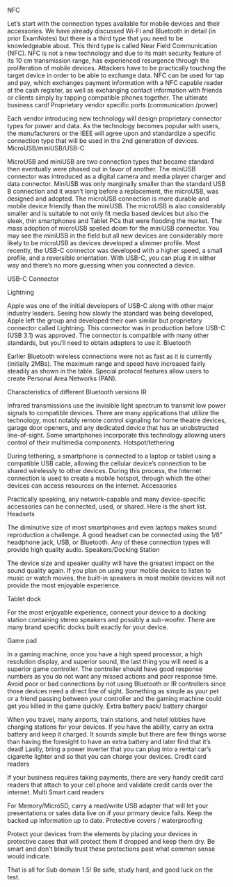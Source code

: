 NFC

Let’s start with the connection types available for mobile devices and their accessories. We have already discussed Wi-Fi and Bluetooth in detail (in prior ExamNotes) but there is a third type that you need to be knowledgeable about. This third type is called Near Field Communication (NFC). NFC is not a new technology and due to its main security feature of its 10 cm transmission range, has experienced resurgence through the proliferation of mobile devices. Attackers have to be practically touching the target device in order to be able to exchange data. NFC can be used for tap and pay, which exchanges payment information with a NFC capable reader at the cash register, as well as exchanging contact information with friends or clients simply by tapping compatible phones together. The ultimate business card!
Proprietary vendor specific ports (communication /power)

Each vendor introducing new technology will design proprietary connector types for power and data. As the technology becomes popular with users, the manufacturers or the IEEE will agree upon and standardize a specific connection type that will be used in the 2nd generation of devices.
MicroUSB/miniUSB/USB-C

MicroUSB and miniUSB are two connection types that became standard then eventually were phased out in favor of another. The miniUSB connector was introduced as a digital camera and media player charger and data connector. MiniUSB was only marginally smaller than the standard USB B connection and it wasn’t long before a replacement, the microUSB, was designed and adopted. The microUSB connection is more durable and mobile device friendly than the miniUSB. The microUSB is also considerably smaller and is suitable to not only fit media based devices but also the sleek, thin smartphones and Tablet PCs that were flooding the market. The mass adoption of microUSB spelled doom for the miniUSB connector. You may see the miniUSB in the field but all new devices are considerably more likely to be microUSB as devices developed a slimmer profile. Most recently, the USB-C connector was developed with a higher speed, a small profile, and a reversible orientation. With USB-C, you can plug it in either way and there’s no more guessing when you connected a device.

USB-C Connector

Lightning

Apple was one of the initial developers of USB-C along with other major industry leaders. Seeing how slowly the standard was being developed, Apple left the group and developed their own similar but proprietary connector called Lightning. This connector was in production before USB-C (USB 3.1) was approved. The connector is compatible with many other standards, but you’ll need to obtain adapters to use it.
Bluetooth

Earlier Bluetooth wireless connections were not as fast as it is currently (initially 2MBs). The maximum range and speed have increased fairly steadily as shown in the table. Special protocol features allow users to create Personal Area Networks (PAN).

Characteristics of different Bluetooth versions
IR

Infrared transmissions use the invisible light spectrum to transmit low power signals to compatible devices. There are many applications that utilize the technology, most notably remote control signaling for home theatre devices, garage door openers, and any dedicated device that has an unobstructed line-of-sight. Some smartphones incorporate this technology allowing users control of their multimedia components.
Hotspot/tethering

During tethering, a smartphone is connected to a laptop or tablet using a compatible USB cable, allowing the cellular device’s connection to be shared wirelessly to other devices. During this process, the Internet connection is used to create a mobile hotspot, through which the other devices can access resources on the internet.
Accessories

Practically speaking, any network-capable and many device-specific accessories can be connected, used, or shared. Here is the short list.
Headsets

The diminutive size of most smartphones and even laptops makes sound reproduction a challenge. A good headset can be connected using the 1/8” headphone jack, USB, or Bluetooth. Any of these connection types will provide high quality audio.
Speakers/Docking Station

The device size and speaker quality will have the greatest impact on the sound quality again. If you plan on using your mobile device to listen to music or watch movies, the built-in speakers in most mobile devices will not provide the most enjoyable experience.

Tablet dock

For the most enjoyable experience, connect your device to a docking station containing stereo speakers and possibly a sub-woofer. There are many brand specific docks built exactly for your device.

Game pad

In a gaming machine, once you have a high speed processor, a high resolution display, and superior sound, the last thing you will need is a superior game controller. The controller should have good response numbers as you do not want any missed actions and poor response time. Avoid poor or bad connections by not using Bluetooth or IR controllers since those devices need a direct line of sight. Something as simple as your pet or a friend passing between your controller and the gaming machine could get you killed in the game quickly.
Extra battery pack/ battery charger

When you travel, many airports, train stations, and hotel lobbies have charging stations for your devices. If you have the ability, carry an extra battery and keep it charged. It sounds simple but there are few things worse than having the foresight to have an extra battery and later find that it’s dead! Lastly, bring a power inverter that you can plug into a rental car’s cigarette lighter and so that you can charge your devices.
Credit card readers

If your business requires taking payments, there are very handy credit card readers that attach to your cell phone and validate credit cards over the internet.
Multi Smart card readers

For Memory/MicroSD, carry a read/write USB adapter that will let your presentations or sales data live on if your primary device fails. Keep the backed up information up to date.
Protective covers / waterproofing

Protect your devices from the elements by placing your devices in protective cases that will protect them if dropped and keep them dry. Be smart and don’t blindly trust these protections past what common sense would indicate.

That is all for Sub domain 1.5! Be safe, study hard, and good luck on the test.